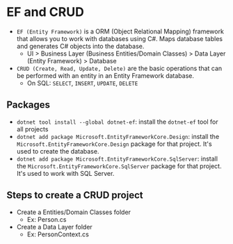 # EF and CRUD

- `EF (Entity Framework)` is a ORM (Object Relational Mapping) framework that allows you to work with databases using C#. Maps database tables and generates C# objects into the database.
  - UI > Business Layer (Business Entities/Domain Classes) > Data Layer (Entity Framework) > Database
- `CRUD (Create, Read, Update, Delete)` are the basic operations that can be performed with an entity in an Entity Framework database.
  - On SQL: `SELECT`, `INSERT`, `UPDATE`, `DELETE`

## Packages

- `dotnet tool install --global dotnet-ef`: install the `dotnet-ef` tool for all projects
- `dotnet add package Microsoft.EntityFrameworkCore.Design`: install the `Microsoft.EntityFrameworkCore.Design` package for that project. It's used to create the database.
- `dotnet add package Microsoft.EntityFrameworkCore.SqlServer`: install the `Microsoft.EntityFrameworkCore.SqlServer` package for that project. It's used to work with SQL Server.

## Steps to create a CRUD project

- Create a Entities/Domain Classes folder
  - Ex: Person.cs
- Create a Data Layer folder
  - Ex: PersonContext.cs
